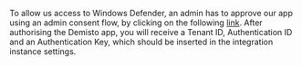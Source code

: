 To allow us access to Windows Defender, an admin has to approve our app using an admin consent flow, by clicking on the following [link](https://login.microsoftonline.com/common/adminconsent?state=1q2w3e4r&redirect_uri=https%3A%2F%2Fdemistobot.demisto.com%2Fatp&client_id=d4e3905e-b159-4f53-8588-3785a2140c0b).
After authorising the Demisto app, you will receive a Tenant ID, Authentication ID and an Authentication Key, which should be inserted in the integration instance settings.